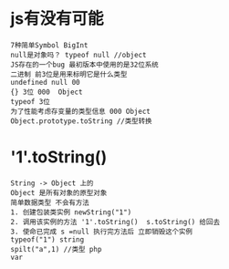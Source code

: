 # js有没有可能

    7种简单Symbol BigInt
    null是对象吗？ typeof null //object
    JS存在的一个bug 最初版本中使用的是32位系统
    二进制 前3位是用来标明它是什么类型
    undefined null 00
    {} 3位 000  Object
    typeof 3位
    为了性能考虑存变量的类型信息 000 Object
    Object.prototype.toString //类型转换

# '1'.toString()
    String -> Object 上的
    Object 是所有对象的原型对象 
    简单数据类型 不会有方法
    1. 创建包装类实例 newString("1")
    2. 调用该实例的方法 '1'.toString()  s.toString() 给回去
    3. 使命已完成 s =null 执行完方法后 立即销毁这个实例
    typeof("1") string
    spilt("a",1) //类型 php
    var 
